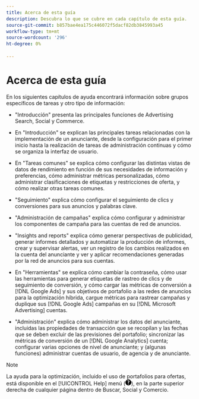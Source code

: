 ```yaml
---
title: Acerca de esta guía
description: Descubra lo que se cubre en cada capítulo de esta guía.
source-git-commit: b857bae4ea175c446072f5dacf82db3845993a45
workflow-type: tm+mt
source-wordcount: '296'
ht-degree: 0%

---
```


# Acerca de esta guía

En los siguientes capítulos de ayuda encontrará información sobre grupos específicos de tareas y otro tipo de información:

* &quot;Introducción&quot; presenta las principales funciones de Advertising Search, Social y Commerce.

* En &quot;Introducción&quot; se explican las principales tareas relacionadas con la implementación de un anunciante, desde la configuración para el primer inicio hasta la realización de tareas de administración continuas y cómo se organiza la interfaz de usuario.

* En &quot;Tareas comunes&quot; se explica cómo configurar las distintas vistas de datos de rendimiento en función de sus necesidades de información y preferencias, cómo administrar métricas personalizadas, cómo administrar clasificaciones de etiquetas y restricciones de oferta, y cómo realizar otras tareas comunes.

* &quot;Seguimiento&quot; explica cómo configurar el seguimiento de clics y conversiones para sus anuncios y palabras clave.

* &quot;Administración de campañas&quot; explica cómo configurar y administrar los componentes de campaña para las cuentas de red de anuncios.

* &quot;Insights and reports&quot; explica cómo generar perspectivas de publicidad, generar informes detallados y automatizar la producción de informes, crear y supervisar alertas, ver un registro de los cambios realizados en la cuenta del anunciante y ver y aplicar recomendaciones generadas por la red de anuncios para sus cuentas.

* En &quot;Herramientas&quot; se explica cómo cambiar la contraseña, cómo usar las herramientas para generar etiquetas de rastreo de clics y de seguimiento de conversión, y cómo cargar las métricas de conversión a [!DNL Google Ads] y sus objetivos de portafolio a las redes de anuncios para la optimización híbrida, cargue métricas para rastrear campañas y duplique sus [!DNL Google Ads] campañas en su [!DNL Microsoft Advertising] cuentas.

* &quot;Administración&quot; explica cómo administrar los datos del anunciante, incluidas las propiedades de transacción que se recopilan y las fechas que se deben excluir de las previsiones del portafolio; sincronizar las métricas de conversión de un [!DNL Google Analytics] cuenta; configurar varias opciones de nivel de anunciante; y (algunas funciones) administrar cuentas de usuario, de agencia y de anunciante.

>[!NOTE]
>
>La ayuda para la optimización, incluido el uso de portafolios para ofertas, está disponible en el [!UICONTROL Help] menú (![Menú Ayuda](/help/search-social-commerce/assets/help-main-menu.png "Menú Ayuda")), en la parte superior derecha de cualquier página dentro de Buscar, Social y Comercio.
